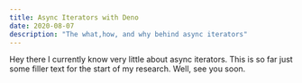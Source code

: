 ```yaml
---
title: Async Iterators with Deno
date: 2020-08-07
description: "The what,how, and why behind async iterators"
---
```


Hey there I currently know very little about async iterators. This is so far
just some filler text for the start of my research. Well, see you soon.